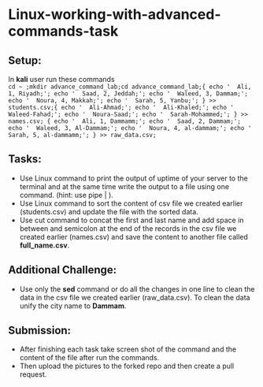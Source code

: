 # Linux-working-with-advanced-commands-task

## Setup:

In **kali** user run these commands <br/>
`cd ~ ;mkdir advance_command_lab;cd advance_command_lab;{ echo '  Ali, 1, Riyadh;';
        echo '  Saad, 2, Jeddah;';
        echo '  Waleed, 3, Dammam;';
        echo '  Noura, 4, Makkah;';
        echo '  Sarah, 5, Yanbu;';
} >> students.csv;{ echo '  Ali-Ahmad;';
        echo '  Ali-Khaled;';
        echo '  Waleed-Fahad;';
        echo '  Noura-Saad;';
        echo '  Sarah-Mohammed;';
} >> names.csv; { echo '  Ali, 1, Dammamm;';
        echo '  Saad, 2, Dammam;';
        echo '  Waleed, 3, Al-Dammam;';
        echo '  Noura, 4, al-dammam;';
        echo '  Sarah, 5, al-dammamm;';
} >> raw_data.csv;`




## Tasks:

- Use Linux command to print the output of uptime of your server to the terminal and at the same time write the output to a file using one command. (hint: use pipe | ).
- Use Linux command to sort the content of csv file we created earlier (students.csv) and update the file with the sorted data.
- Use cut command to concat the first and last name and add space in between and semicolon at the end of the records in the csv file we created earlier (names.csv) and save the content to another file called **full_name.csv**.

## Additional Challenge:

- Use only the **sed** command or do all the changes in one line to clean the data in the csv file we created earlier (raw_data.csv). To clean the data unify the city name to **Dammam**.



## Submission:

- After finishing each task take screen shot of the command and the content of the file after run the commands.
- Then upload the pictures to the forked repo and then create a pull request.
